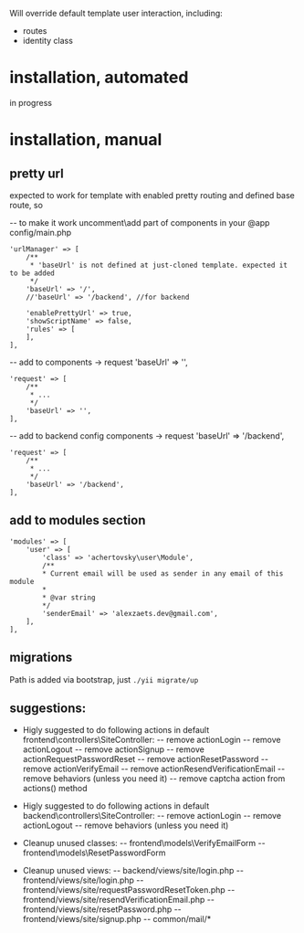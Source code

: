 Will override default template user interaction, including:
- routes
- identity class


# installation, automated

in progress

# installation, manual

## pretty url
expected to work for template with enabled pretty routing and defined base route, so

-- to make it work uncomment\add part of components in your @app config/main.php 
```
'urlManager' => [
    /**
     * 'baseUrl' is not defined at just-cloned template. expected it to be added
     */
    'baseUrl' => '/',
    //'baseUrl' => '/backend', //for backend
    
    'enablePrettyUrl' => true,
    'showScriptName' => false,
    'rules' => [
    ],
],
```
-- add to components -> request 'baseUrl' => '',
```
'request' => [
    /**
     * ...
     */
    'baseUrl' => '',
],
```
-- add to backend config components -> request 'baseUrl' => '/backend',
```
'request' => [
    /**
     * ...
     */
    'baseUrl' => '/backend',
],
```

## add to modules section
```
'modules' => [
    'user' => [
        'class' => 'achertovsky\user\Module',
        /**
        * Current email will be used as sender in any email of this module
        *
        * @var string
        */
        'senderEmail' => 'alexzaets.dev@gmail.com',
    ],
],
```

## migrations
Path is added via bootstrap, just `./yii migrate/up`

## suggestions:
- Higly suggested to do following actions in default frontend\controllers\SiteController:
-- remove actionLogin
-- remove actionLogout
-- remove actionSignup
-- remove actionRequestPasswordReset
-- remove actionResetPassword
-- remove actionVerifyEmail
-- remove actionResendVerificationEmail
-- remove behaviors (unless you need it)
-- remove captcha action from actions() method
- Higly suggested to do following actions in default backend\controllers\SiteController:
-- remove actionLogin
-- remove actionLogout
-- remove behaviors (unless you need it)

- Cleanup unused classes:
-- frontend\models\VerifyEmailForm
-- frontend\models\ResetPasswordForm

- Cleanup unused views:
-- backend/views/site/login.php
-- frontend/views/site/login.php
-- frontend/views/site/requestPasswordResetToken.php
-- frontend/views/site/resendVerificationEmail.php
-- frontend/views/site/resetPassword.php
-- frontend/views/site/signup.php
-- common/mail/*

